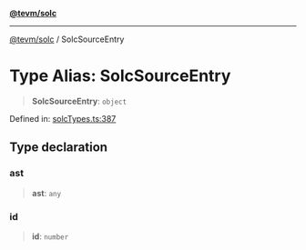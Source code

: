 [**@tevm/solc**](../README.md)

***

[@tevm/solc](../globals.md) / SolcSourceEntry

# Type Alias: SolcSourceEntry

> **SolcSourceEntry**: `object`

Defined in: [solcTypes.ts:387](https://github.com/evmts/tevm-monorepo/blob/main/bundler-packages/solc/src/solcTypes.ts#L387)

## Type declaration

### ast

> **ast**: `any`

### id

> **id**: `number`
